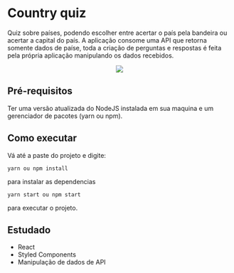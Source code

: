 # Country quiz
Quiz sobre países, podendo escolher entre acertar o país pela bandeira ou acertar a capital do país. A aplicação consome uma API que retorna somente dados de paíse, toda a criação de perguntas e respostas é feita pela própria aplicação manipulando os dados recebidos.

<p align="center">
  <img src="/demo/react-to-do-list.gif" />
</p>

## Pré-requisitos
Ter uma versão atualizada do NodeJS instalada em sua maquina e um gerenciador de pacotes (yarn ou npm).

## Como executar
Vá até a paste do projeto e digite:
```
yarn ou npm install
```
para instalar as dependencias
```
yarn start ou npm start
```
para executar o projeto.
## Estudado
* React
* Styled Components
* Manipulação de dados de API
